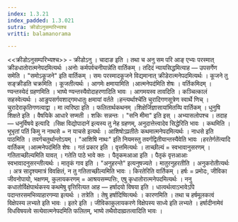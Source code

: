 ```yaml
---
index: 1.3.21
index_padded: 1.3.021
sutra: क्रीडोऽनुसम्परिभ्यश्च
vritti: balamanorama

---
```

<<क्रीडोऽनुसम्परिभ्यश्च>> - क्रीडोऽनु । चादाङ इति । तथा च अनु सम परि आङ् एभ्यः परस्मात् क्रीडधातोरात्मनेपदमित्यर्थः ।अनोः कर्मपर्वचनीयान्ने॑ति वार्तिकम् । तदिदं न्यायसिद्धमित्याह —  उपसर्गेण समेति । "समोऽकूजने" इति वार्तिकम् । समः परस्मादकूजने विद्यमानात् क्रीडेरात्मनेपदमित्यर्थः । कूजने तु सङ्क्रीडति चक्रमिति । कूजतीत्यर्थः । आगमेः क्षमायामिति ।आत्मनेपद॑मिति शेषः । वर्तिकमिदम् । ण्यन्तस्येदं ग्रहणमिति । भाष्ये ण्यन्तस्यैवोदाहरणादिति भावः । आगमयस्व तावदिति । कञ्चित्कालं सहस्वेत्यर्थः । आङुपसर्गवशाद्गमधातुः क्षमायां वर्तते ।हन्त्यर्थाश्चे॑ति चुरादिगणसूत्रेण स्वार्थे णिच् । चुरादेराकृतिगणत्वाद्वा । मा त्वरिष्ठा इति । फलितार्थकथनम् ।शिक्षेर्जिज्ञासाया॑मितय्पि वार्तिकम् । धुनुषि शिक्षते इति । वैषयिके आधारे सप्मती । शकिः सन्नन्तः । "सनि मीमा" इति इस् । अभ्यासलोपश्च । तदाह —  धनुर्विषये इत्यादि ।सिक्ष विद्योपादाने॑ इत्यस्य तु नेह ग्रहणम्, अनुदात्तेत्त्वादेव सिद्धेरिति भावः । कथमिति । भूभृतां पतिं किमु न नाथसे = न याचसे इत्यर्थः । आशिषोऽप्रतीतेः कथमात्मनेपदमित्यर्थः । नाधसे इति पाठमिति । तवर्गचतुर्थान्तोऽयम् । "आशिषि नाथः" इति नियमस्तु तवर्गद्वितीयान्तस्यैवेति भावः ।हरतेर्गते॑त्यादि वार्तिकम् ।आत्मनेपद॑मिति शेषः । गतं प्रकार इति । वृत्तमित्यर्थः । ताच्छील्यं = स्वभावानुसरणम् । गतिताच्छील्यमिति यावत् । गतेति पाठे भावे क्तः । पैतृकमआआ इति । पैतृकं वृत्तआआः स्वभावादनुसरन्तीत्यर्थः । मातृकं गाव इति । "अनुहरन्ते" इत्यनुषज्यते । मातुरनुहरतीति । अनुकरोतीत्यर्थः । अत्र सादृश्यमात्रं विवक्षितं, न तु गतिताच्छील्यमिति भावः । किरतेरिति वार्तिकम् । हर्षः = प्रमोदः, जीविका जीवनोपायो, भक्षणम्, कुलायकरणम् = आश्रयसम्म्पत्तिः, एषु कृधातोरात्मनेपदमित्यर्थः । ननु कधातोर्विक्षेपार्थकस्य कथमेषु वृत्तिरित्यत आह —  हर्षादयो विषया इति । धात्वर्थत्वाऽभावेऽपि पदान्तरसमभिव्याहारगम्या इत्यर्थः । तत्रेति । तेषु हर्षादिष्वित्यर्थः । कारणमिति । तथा च हर्षमूलकत्वं विक्षेपस्य लभ्यते इति भावः । इतरे इति । जीविकाकुलायकरणे विक्षेपस्य साध्ये इति लभ्यते । हर्षादीनामेवं विधविषयत्वे सत्येवात्मनेपदमिति फलितम्, भाष्ये तथैवोदाह्मतत्वादिति भावः ।